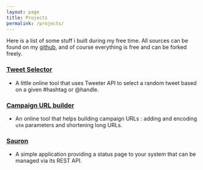 ```yaml
---
layout: page
title: Projects
permalink: /projects/
---
```


Here is a list of some stuff i built during my free time.
All sources can be found on my [github](https://github.com/areguig), and of course everything is free and can be forked freely.  

### <a href="/tools/#ts" target="_blank">Tweet Selector</a>

- A little online tool that uses Tweeter API to select a random tweet based on a given #hashtag or @handle.

### <a href="/tools/#cub" target="_blank">Campaign URL builder</a>

- An online tool that helps building campaign URLs : adding and encoding `utm` parameters and shortening long URLs.

### <a href="https://github.com/areguig/sauron" target="_blank">Sauron</a>

- A simple application providing a status page to your system that can be managed via its REST API.
